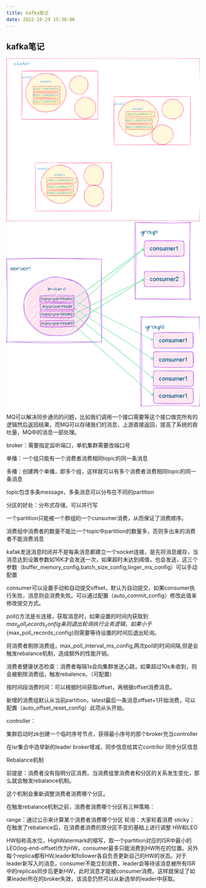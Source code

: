 ```yaml
---
title: kafka笔记
date: 2022-10-29 15:38:06
---
```




## kafka笔记

![](/img/kafka-cluster.png)
![](/img/group-consumer.png)




MQ可以解决同步通讯的问题，比如我们调用一个接口需要等这个接口做完所有的逻辑然后返回结果，而MQ可以存储我们的消息，上游直接返回，提高了系统的吞吐量，MQ中的消息一部处理。

broker：需要指定监听端口，单机集群需要改端口号

单播：一个组只能有一个消费者消费相同topic的同一条消息

多播：创建两个单播，即多个组，这样就可以有多个消费者消费相同topic的同一条消息

topic包含多条message，多条消息可以分布在不同的partition

分区的好处：分布式存储，可以并行写

一个partition只能被一个群组的一个cunsumer消费，从而保证了消费顺序。

消费组中消费者的数量不能比一个topic中partition的数量多，否则多出来的消费者不能消费消息



kafak发送消息时闭并不是每条消息都建立一个socket连接，是先将消息缓存，当消息达到设置参数如16K才会发送一次，如果超时未达到阈值，也会发送，这三个参数（buffer_memory_config,batch_size_config,linger_ms_config）可以手动配置



consumer可以设置手动和自动提交offset，默认为自动提交，如果consumer执行失败，消息则会消费失败。可以通过配置（auto_commit_config）修改此值来修改提交方式。



poll()方法是长连接，获取消息时，如果设置的时间内获取到${max_poll_records_config}条则退出轮询执行业务逻辑，如果小于${max_poll_records_config}则需要等待设置的时间后退出轮询。

将消费者剔除消费组，max_poll_interval_ms_config,两次poll的时间间隔,但是会触发rebalance机制，造成额外的性能开销。



消费者健康状态检查：消费者每隔1s会向集群发送心跳，如果超过10s未收到，则会被剔除消费组，触发rebalence。（可配置）



按时间段消费时间：可以根据时间获取offset，再根据offset消费消息。

新增的消费组默认从当前partition，latest最后一条消息offset+1开始消费，可以配置（auto_offset_reset_config）此项从头开始。



controller：

集群启动时zk创建一个临时序号节点，获得最小序号的那个broker充当controller

在isr集合中选举新的leader
broker增减，同步信息给其它contrllor
同步分区信息


Rebalance机制

前提是：消费者没有指明分区消费。当消费组里消费者和分区的关系发生变化，那么就会触发rebalance机制。

这个机制会重新调整消费者消费哪个分区。

在触发rebalance机制之前，消费者消费哪个分区有三种策略：

range：通过公示来计算某个消费者消费哪个分区
轮询：大家轮着消费
sticky：在触发了rebalance后，在消费者消费的原分区不变的基础上进行调整
HW和LEO

HW俗称高水位，HighWatermark的缩写，取一个partition对应的ISR中最小的LEO(log-end-offset)作为HW，consumer最多只能消费到HW所在的位置。另外每个replica都有HW,leader和follower各自负责更新自己的HW的状态。对于leader新写入的消息，consumer不能立刻消费，leader会等待该消息被所有ISR中的replicas同步后更新HW，此时消息才能被consumer消费。这样就保证了如果leader所在的broker失效，该消息仍然可以从新选举的leader中获取。




